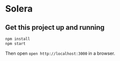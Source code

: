 # Solera



## Get this project up and running

```bash
npm install 
npm start
```

Then open `open http://localhost:3000` in a browser.
